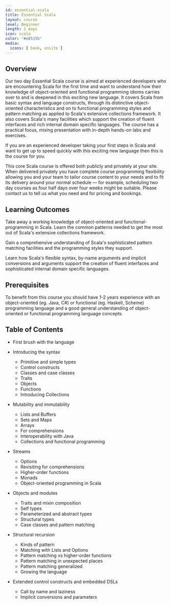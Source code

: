 ```yaml
---
id: essential-scala
title: Essential Scala
layout: course
level: Beginner
length: 2 days
icon: scala
color: "#e8515b"
media:
  icons: [ book, onsite ]
---
```


## Overview

Our two day Essential Scala course is aimed at experienced developers who are encountering Scala for the first time and want to understand how their knowledge of object-oriented and functional programming idioms carries over to and is deepened in this exciting new language. It covers Scala from basic syntax and language constructs, through its distinctive object-oriented characteristics and on to functional programming styles and pattern matching as applied to Scala's extensive collections framework. It also covers Scala's many facilities which support the creation of fluent interfaces and rich internal domain specific languages. The course has a practical focus, mixing presentation with in-depth hands-on labs and exercises.

If you are an experienced developer taking your first steps in Scala and want to get up to speed quickly with this exciting new language then this is the course for you.

This core Scala course is offered both publicly and privately at your site. When delivered privately you have complete course programming flexibility allowing you and your team to tailor course content to your needs and to fit its delivery around your normal schedule — for example, scheduling two day courses as four half days over four weeks might be suitable. Please contact us to tell us what you need and for pricing and bookings.

## Learning Outcomes

Take away a working knowledge of object-oriented and functional-programming in Scala. Learn the common patterns needed to get the most out of Scala's extensive collections framework.

Gain a comprehensive understanding of Scala's sophisticated pattern matching facilities and the programming styles they support.

Learn how Scala's flexible syntax, by-name arguments and implicit conversions and arguments support the creation of fluent interfaces and sophisticated internal domain specific languages.

## Prerequisites

To benefit from this course you should have 1-2 years experience with an object-oriented (eg. Java, C#) or functional (eg. Haskell, Scheme) programming language and a good general understanding of object-oriented or functional programming language concepts.

## Table of Contents

- First brush with the language

- Introducing the syntax
  - Primitive and simple types
  - Control constructs
  - Classes and case classes
  - Traits
  - Objects
  - Functions
  - Introducing Collections

- Mutability and immutability
  - Lists and Buffers
  - Sets and Maps
  - Arrays
  - For comprehensions
  - Interoperability with Java
  - Collections and functional programming

- Streams
  - Options
  - Revisiting for comprehensions
  - Higher-order functions
  - Monads
  - Object-oriented programming in Scala

- Objects and modules
  - Traits and mixin composition
  - Self types
  - Parameterized and abstract types
  - Structural types
  - Case classes and pattern matching

- Structural recursion
  - Kinds of pattern
  - Matching with Lists and Options
  - Pattern matching vs higher-order functions
  - Pattern matching in unexpected places
  - Pattern matching generalized
  - Growing the language

- Extended control constructs and embedded DSLs
  - Call by name and laziness
  - Implicit conversions and parameters

